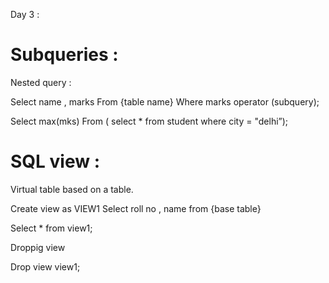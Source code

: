 Day 3 : 

# Subqueries :

Nested query :

Select name , marks
From {table name}
Where marks operator (subquery);

Select max(mks)
From ( select * from student  where city = "delhi”);

# SQL view :

Virtual table based on a table.

Create view as VIEW1
Select roll no , name from {base table}

Select * from view1; 

Droppig view 

Drop view view1;